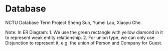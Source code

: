 # Database
NCTU Database Term Project
Sheng Sun, Yumei Lau, Xiaoyu Che.

Note:
  In ER Diagram:
    1. We use the green rectangle with yellow diamond in it to represent weak entity relationship.
    2. For union type, we can only use Disjunction to represent it, e.g. the union of Person and Company for Guest. 
